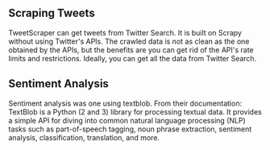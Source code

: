 ## Scraping Tweets

TweetScraper can get tweets from Twitter Search. It is built on Scrapy without using Twitter's APIs. The crawled data is not as clean as the one obtained by the APIs, but the benefits are you can get rid of the API's rate limits and restrictions. Ideally, you can get all the data from Twitter Search.


## Sentiment Analysis

Sentiment analysis was one using textblob.
From their documentation: TextBlob is a Python (2 and 3) library for processing textual data. It provides a simple API for diving into common natural language processing (NLP) tasks such as part-of-speech tagging, noun phrase extraction, sentiment analysis, classification, translation, and more.
